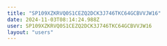 ```yaml
---
title: "SP109XZKRVQ0S1CEZQ2DCK3J746TKC64GCBVVJW16"
date: 2024-11-03T08:14:24.988Z
user: SP109XZKRVQ0S1CEZQ2DCK3J746TKC64GCBVVJW16
layout: "users"
---
```

    